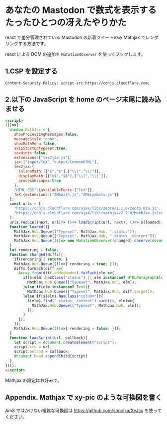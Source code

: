 # あなたの Mastodon で数式を表示するたったひとつの冴えたやりかた

react で差分管理されている Mastodon の新着ツイートのみ Mathjax でレンダリングする方法です。

react による DOM の追加を `MutationObserver` を使ってフックします。

## 1.CSP を設定する

```
Content-Security-Policy: script-src https://cdnjs.cloudflare.com;
```

## 2.以下の JavaScript を home のページ末尾に読み込ませる

```html
<script>
(()=>{
  window.MathJax = {
    showProcessingMessages:false,
    messageStyle:"none",
    showMathMenu:false,
    skipStartupTypeset:true,
    texHints:false,
    extensions:["tex2jax.js"],
    jax:["input/TeX","output/CommonHTML"],
    tex2jax:{
      inlineMath:[["$","$"],["\\(","\\)"]],
      displayMath:[["$$","$$"],["\\[","\\]"]],
      processEscapes:true
    },
    "HTML-CSS":{availableFonts:["TeX"]},
    TeX:{extensions:["AMSmath.js","AMSsymbols.js"]}
  };
  const urls = [
    "https://cdnjs.cloudflare.com/ajax/libs/zepto/1.2.0/zepto.min.js",
    "https://cdnjs.cloudflare.com/ajax/libs/mathjax/2.7.0/MathJax.js?config=TeX-AMS_HTML"
  ];
  urls.reduce((next, url)=> ()=> loadScript(url, next), ()=> $(loaded))();
  function loaded(){
    MathJax.Hub.Queue(["Typeset", MathJax.Hub, ".status"]);
    MathJax.Hub.Queue(["Typeset", MathJax.Hub, ".status__content"]);
    MathJax.Hub.Queue([()=> new MutationObserver(changed).observe(document.body,{childList:1,subtree:1}) ]);
  }
  let rendering = false;
  function changed(diffs){
    if(rendering){ return; }
    MathJax.Hub.Queue([()=>{ rendering = true; }]);
    diffs.forEach(diff =>{
      Array.from(diff.addedNodes).forEach(elm =>{
        if($(elm).hasClass("status") || elm instanceof HTMLParagraphElement){
          MathJax.Hub.Queue(["Typeset", MathJax.Hub, elm]);
        }else if(elm instanceof Text){
          MathJax.Hub.Queue(["Typeset", MathJax.Hub, diff.target]);
        }else if($(elm).hasClass("column")){
          $(elm).find(".status__content").each((i, elm)=>{
            MathJax.Hub.Queue(["Typeset", MathJax.Hub, elm]);  
          });
        }
      });
    });
    MathJax.Hub.Queue([()=>{ rendering = false; }]);
  }
  function loadScript(url, callback){
    let script = document.createElement("script");
    script.src = url;
    script.onload = callback;
    document.head.appendChild(script)
  }
})();
</script>
```

Mathjax の設定はお好みで。

## Appendix. Mathjax で xy-pic のような可換図を書く

AmS ではかけない複雑な可換図は https://github.com/sonoisa/XyJax を使ってください。

